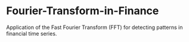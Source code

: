 # Fourier-Transform-in-Finance
Application of the Fast Fourier Transform (FFT) for detecting patterns in financial time series. 

